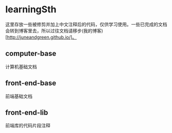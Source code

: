 # learningSth

这里存放一些被修剪并加上中文注释后的代码，仅供学习使用。一些已完成的文档会转到博客里去，所以过往文档请移步(我的博客)[http://juneandgreen.github.io/]。

## computer-base

计算机基础文档

## front-end-base

前端基础文档

## front-end-lib

前端库的代码片段注释
